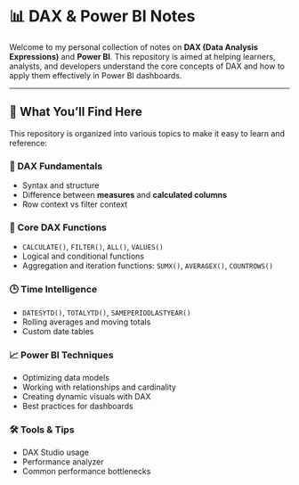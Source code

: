 # 📊 DAX & Power BI Notes

Welcome to my personal collection of notes on **DAX (Data Analysis Expressions)** and **Power BI**. This repository is aimed at helping learners, analysts, and developers understand the core concepts of DAX and how to apply them effectively in Power BI dashboards.

---

## 📘 What You’ll Find Here

This repository is organized into various topics to make it easy to learn and reference:

### 🧠 DAX Fundamentals
- Syntax and structure
- Difference between **measures** and **calculated columns**
- Row context vs filter context

### 🔧 Core DAX Functions
- `CALCULATE()`, `FILTER()`, `ALL()`, `VALUES()`
- Logical and conditional functions
- Aggregation and iteration functions: `SUMX()`, `AVERAGEX()`, `COUNTROWS()`

### 🕒 Time Intelligence
- `DATESYTD()`, `TOTALYTD()`, `SAMEPERIODLASTYEAR()`
- Rolling averages and moving totals
- Custom date tables

### 📈 Power BI Techniques
- Optimizing data models
- Working with relationships and cardinality
- Creating dynamic visuals with DAX
- Best practices for dashboards

### 🛠 Tools & Tips
- DAX Studio usage
- Performance analyzer
- Common performance bottlenecks

